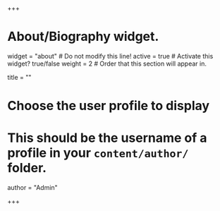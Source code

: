 +++
# About/Biography widget.
widget = "about"  # Do not modify this line!
active = true  # Activate this widget? true/false
weight = 2  # Order that this section will appear in.

title = ""

# Choose the user profile to display
# This should be the username of a profile in your `content/author/` folder.
author = "Admin"

+++
